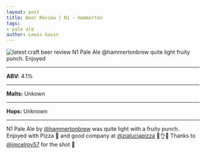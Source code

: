 ```yaml
---
layout: post
title: Beer Review | N1 - Hammerton
tags: 
- pale ale
author: Lewis Gavin
---
```


![latest craft beer review N1 Pale Ale @hammertonbrew  quite light fruity punch. Enjoyed](https://www.lewisgavin.co.uk/beermeupplease/images/2018-10-14-beer-review-n1-pale-ale-@hammertonbrew-quite-light-fruity-punch-enjoyed.png)

***
**ABV:** 4.1%

***
**Malts:** Unkown

***
**Hops:**    Unknown

***

N1 Pale Ale by [@hammertonbrew](https://instagram.com/hammertonbrew)  was quite light with a fruity punch. Enjoyed with Pizza 🍕 and good company at [@zialuciapizza](https://instagram.com/zialuciapizza) 🙌👌🍻 Thanks to [@jmcelroy57](https://instagram.com/jmcelroy57) for the shot 📸

